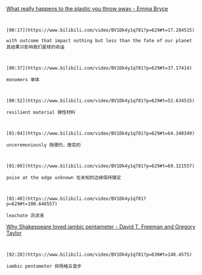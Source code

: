 [What really happens to the plastic you throw away - Emma Bryce](https://www.bilibili.com/video/BV1Dk4y1q781?p=629)

```ad-note


[00:17](https://www.bilibili.com/video/BV1Dk4y1q781?p=629#t=17.284515)

with outcome that impact nothing but less than the fate of our planet 其结果只影响我们星球的命运

```

```ad-note


[00:37](https://www.bilibili.com/video/BV1Dk4y1q781?p=629#t=37.17414)

monomers 单体

```

```ad-note


[00:52](https://www.bilibili.com/video/BV1Dk4y1q781?p=629#t=52.634515)

resilient material 弹性材料

```

```ad-note


[01:04](https://www.bilibili.com/video/BV1Dk4y1q781?p=629#t=64.340349)

unceremoniously 随便的，唐突的

```

```ad-note


[01:09](https://www.bilibili.com/video/BV1Dk4y1q781?p=629#t=69.321557)

poise at the edge unknown 在未知的边缘保持镇定

```

```ad-note


[01:40](https://www.bilibili.com/video/BV1Dk4y1q781?p=629#t=100.646557)

leachate 沥滤液

```

[Why Shakespeare loved iambic pentameter - David T. Freeman and Gregory Taylor](https://www.bilibili.com/video/BV1Dk4y1q781?p=630)

```ad-note


[02:28](https://www.bilibili.com/video/BV1Dk4y1q781?p=630#t=148.4575)

iambic pentameter 抑扬格五音步

```